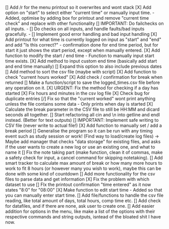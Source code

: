[] Add /r for the menu printout so it overwrites and wont stack
[X] Add option on "start" to select either "current time" or manually input time.
    - Added, optimise by adding box for printout and remove "current time check" and replace with other functionality
[] IMPORTANT: Do failchecks on all inputs.
    - [] Do checks on all inputs, and handle faults/bad inputs gracefully. 
    - [] Implement good error handling and bad input handling
[X] Add printout for what time is currently logged on input as "start" and "end" and add "Is this correct?" 
    - confirmation done for end time period, but for start it just shows the start period, except when manually entered.
[X] Add function to modify the start / end time
    - Function to manually input start time exists.
[X] Add method to input custom end time (basically add start and end time manually)
    [] Expand this option to also include previous dates
[] Add method to sort the csv file (maybe with script)
[X] Add function to check "current hours worked"
[X] Add check / confirmation for break when returned
[] Make a function/script to save the logged_times.csv file before any operation on it.
[X] URGENT: Fix the method for checking if a day has started
[X] Fix hours and minutes in the csv log file
[X] Check bug for duplicate entries
[/] Fix so that the "current worked" wont print anything unless the file contains some data
    - Only prints when day is started
[X] Calculate the break parameter in the CSV file to still be HH:MM and dicard seconds all together.
[] Start refactoring all cin and \n into getline and endl instead. (Better for text outputs)
[] IMPORTANT: Implement safe writing to CSV file (never write to actual file!)
[X] Add function to manually set / add a break period
[] Generalise the program so it can be run with any timing event such as study session or work! (Find way to load/create log files) -> Maybe add manager that checks "data storage" for existing files, and asks if the user wants to create a new log or use an existing one, and what to name it
[] Fix the note taking part (make function, clean it of commas, make a safety check for input, a cancel command for skipping notetaking).
 [] Add smart tracker to calculate max amount of break or how many more hours to work to fit 8 hours (or however many you wish to work), maybe this can be done with some kind of countdown
[] Add more functionality for the csv files to parse data and get information
[X] Fix the problem with which dataset to use
[] FIx the printout confirmation "time entered" as it now states "8:0" for "08:00"
[X] Make function to edit start time
    - Added so that you can manually enter start time.
[] Add file/functions to handle the csv file reading, like total amount of days, total hours, comp time etc.
[] Add check for datafiles, and if there are none, ask user to create one.
[] Add easier addition for options in the menu, like make a list of the options with their respective commands and string outputs, isntead of the bloated shit I have now.
